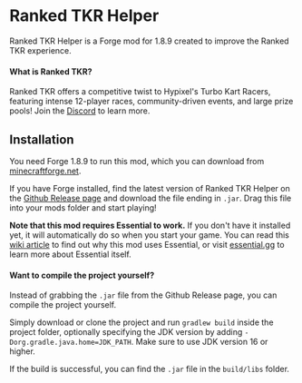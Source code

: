 # Ranked TKR Helper
Ranked TKR Helper is a Forge mod for 1.8.9 created to improve the Ranked TKR experience.

#### What is Ranked TKR?
Ranked TKR offers a competitive twist to Hypixel's Turbo Kart Racers, featuring intense 12-player races, community-driven events, and large prize pools!
Join the [Discord](https://discord.gg/eCB6raKrQj) to learn more.

## Installation
You need Forge 1.8.9 to run this mod, which you can download from [minecraftforge.net](https://files.minecraftforge.net/net/minecraftforge/forge/index_1.8.9.html).

If you have Forge installed, find the latest version of Ranked TKR Helper on the [Github Release page](https://github.com/j3ltr/ranked-tkr-helper/releases/latest) and download the file ending in `.jar`.
Drag this file into your mods folder and start playing!

**Note that this mod requires Essential to work.**
If you don't have it installed yet, it will automatically do so when you start your game.
You can read this [wiki article](https://essential.gg/wiki/installed-by-other-mods) to find out why this mod uses Essential, or visit [essential.gg](https://essential.gg) to learn more about Essential itself.

#### Want to compile the project yourself?
Instead of grabbing the `.jar` file from the Github Release page, you can compile the project yourself.

Simply download or clone the project and run `gradlew build` inside the project folder, optionally specifying the JDK version by adding `-Dorg.gradle.java.home=JDK_PATH`.
Make sure to use JDK version 16 or higher.

If the build is successful, you can find the `.jar` file in the `build/libs` folder.